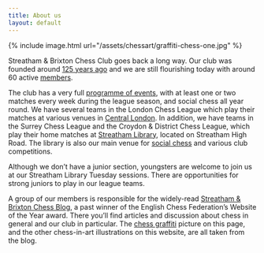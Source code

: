 ```yaml
---
title: About us
layout: default
---
```

{% include image.html url="/assets/chessart/graffiti-chess-one.jpg" %}

Streatham & Brixton Chess Club goes back a long way. Our club was founded around [125 years ago](/clubhistory/index.html) and we are still flourishing today with around 60 active [members](/members.html).

The club has a very full [programme of events](/calendar/index.html), with at least one or two matches every week during the league season, and social chess all year round. We have several teams in the London Chess League which play their matches at various venues in [Central London](/about/venues.html). In addition, we have teams in the Surrey Chess League and the Croydon & District Chess League, which play their home matches at [Streatham Library](/about/venues.html#woodfield-grove), located on Streatham High Road. The library is also our main venue for [social chess](/about/venues.html#whitelion) and various club competitions.

Although we don’t have a junior section, youngsters are welcome to join us at our Streatham Library Tuesday sessions. There are opportunities for strong juniors to play in our league teams.

A group of our members is responsible for the widely-read [Streatham & Brixton Chess Blog](http://streathambrixtonchess.blogspot.com/), a past winner of the English Chess Federation’s Website of the Year award. There you’ll find articles and discussion about chess in general and our club in particular. The [chess graffiti](http://streathambrixtonchess.blogspot.com/2009/06/chess-graffiti.html) picture on this page, and the other chess-in-art illustrations on this website, are all taken from the blog.



